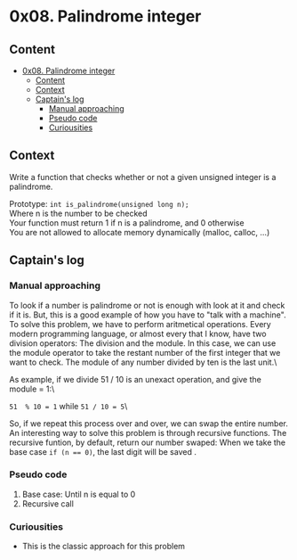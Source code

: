 # 0x08. Palindrome integer

## Content

- [0x08. Palindrome integer](#0x08-palindrome-integer)
  - [Content](#content)
  - [Context](#context)
  - [Captain's log](#captains-log)
    - [Manual approaching](#manual-approaching)
    - [Pseudo code](#pseudo-code)
    - [Curiousities](#curiousities)

## Context

Write a function that checks whether or not a given unsigned integer is a palindrome.

Prototype: ```int is_palindrome(unsigned long n);```\
Where n is the number to be checked\
Your function must return 1 if n is a palindrome, and 0 otherwise\
You are not allowed to allocate memory dynamically (malloc, calloc, …)

## Captain's log

### Manual approaching

To look if a number is palindrome or not is enough with look at it and check if it is. But, this is a good example of how you have to "talk with a machine". To solve this problem, we have to perform aritmetical operations. Every modern programming language, or almost every that I know, have two division operators: The division and the module. In this case, we can use the module operator to take the restant number of the first integer that we want to check. The module of any number divided by ten is the last unit.\

As example, if we divide 51 / 10 is an unexact operation, and give the module = 1:\

```51  % 10 = 1``` while ```51 / 10 = 5```\

So, if we repeat this process over and over, we can swap the entire number. An interesting way to solve this problem is through recursive functions. The recursive funtion, by default, return our number swaped: When we take the base case ```if (n == 0)```, the last digit will be saved .

### Pseudo code

1. Base case: Until n is equal to 0
2. Recursive call

### Curiousities

- This is the classic approach for this problem
